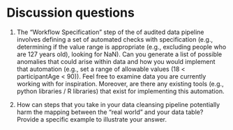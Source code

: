 # Discussion questions

1.	The “Workflow Specification” step of the of audited data pipeline involves defining a set of automated checks with specification (e.g., determining if the value range is appropriate (e.g., excluding people who are 127 years old), looking for NaN). Can you generate a list of possible anomalies that could arise within data and how you would implement that automation (e.g., set a range of allowable values (18 < participantAge < 90)). Feel free to examine data you are currently working with for inspiration. Moreover, are there any existing tools (e.g., python libraries / R libraries) that exist for implementing this automation.

2.	How can steps that you take in your data cleansing pipeline potentially harm the mapping between the “real world” and your data table? Provide a specific example to illustrate your answer.